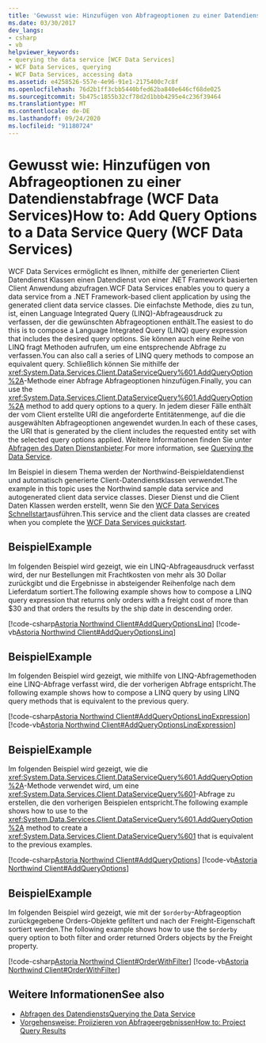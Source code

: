 ```yaml
---
title: 'Gewusst wie: Hinzufügen von Abfrageoptionen zu einer Datendienstabfrage (WCF Data Services)'
ms.date: 03/30/2017
dev_langs:
- csharp
- vb
helpviewer_keywords:
- querying the data service [WCF Data Services]
- WCF Data Services, querying
- WCF Data Services, accessing data
ms.assetid: e4258526-557e-4e96-91e1-2175400c7c8f
ms.openlocfilehash: 76d2b1ff3cbb5440bfed62ba840e646cf68de025
ms.sourcegitcommit: 5b475c1855b32cf78d2d1bbb4295e4c236f39464
ms.translationtype: MT
ms.contentlocale: de-DE
ms.lasthandoff: 09/24/2020
ms.locfileid: "91180724"
---
```

# <a name="how-to-add-query-options-to-a-data-service-query-wcf-data-services"></a><span data-ttu-id="9c364-102">Gewusst wie: Hinzufügen von Abfrageoptionen zu einer Datendienstabfrage (WCF Data Services)</span><span class="sxs-lookup"><span data-stu-id="9c364-102">How to: Add Query Options to a Data Service Query (WCF Data Services)</span></span>

<span data-ttu-id="9c364-103">WCF Data Services ermöglicht es Ihnen, mithilfe der generierten Client Datendienst Klassen einen Datendienst von einer .NET Framework basierten Client Anwendung abzufragen.</span><span class="sxs-lookup"><span data-stu-id="9c364-103">WCF Data Services enables you to query a data service from a .NET Framework-based client application by using the generated client data service classes.</span></span> <span data-ttu-id="9c364-104">Die einfachste Methode, dies zu tun, ist, einen Language Integrated Query (LINQ)-Abfrageausdruck zu verfassen, der die gewünschten Abfrageoptionen enthält.</span><span class="sxs-lookup"><span data-stu-id="9c364-104">The easiest to do this is to compose a Language Integrated Query (LINQ) query expression that includes the desired query options.</span></span> <span data-ttu-id="9c364-105">Sie können auch eine Reihe von LINQ fragt Methoden aufrufen, um eine entsprechende Abfrage zu verfassen.</span><span class="sxs-lookup"><span data-stu-id="9c364-105">You can also call a series of LINQ query methods to compose an equivalent query.</span></span> <span data-ttu-id="9c364-106">Schließlich können Sie mithilfe der <xref:System.Data.Services.Client.DataServiceQuery%601.AddQueryOption%2A>-Methode einer Abfrage Abfrageoptionen hinzufügen.</span><span class="sxs-lookup"><span data-stu-id="9c364-106">Finally, you can use the <xref:System.Data.Services.Client.DataServiceQuery%601.AddQueryOption%2A> method to add query options to a query.</span></span> <span data-ttu-id="9c364-107">In jedem dieser Fälle enthält der vom Client erstellte URI die angeforderte Entitätenmenge, auf die die ausgewählten Abfrageoptionen angewendet wurden.</span><span class="sxs-lookup"><span data-stu-id="9c364-107">In each of these cases, the URI that is generated by the client includes the requested entity set with the selected query options applied.</span></span> <span data-ttu-id="9c364-108">Weitere Informationen finden Sie unter [Abfragen des Daten Dienstanbieter](querying-the-data-service-wcf-data-services.md).</span><span class="sxs-lookup"><span data-stu-id="9c364-108">For more information, see [Querying the Data Service](querying-the-data-service-wcf-data-services.md).</span></span>  
  
 <span data-ttu-id="9c364-109">Im Beispiel in diesem Thema werden der Northwind-Beispieldatendienst und automatisch generierte Client-Datendienstklassen verwendet.</span><span class="sxs-lookup"><span data-stu-id="9c364-109">The example in this topic uses the Northwind sample data service and autogenerated client data service classes.</span></span> <span data-ttu-id="9c364-110">Dieser Dienst und die Client Daten Klassen werden erstellt, wenn Sie den [WCF Data Services Schnellstart](quickstart-wcf-data-services.md)ausführen.</span><span class="sxs-lookup"><span data-stu-id="9c364-110">This service and the client data classes are created when you complete the [WCF Data Services quickstart](quickstart-wcf-data-services.md).</span></span>  
  
## <a name="example"></a><span data-ttu-id="9c364-111">Beispiel</span><span class="sxs-lookup"><span data-stu-id="9c364-111">Example</span></span>  

 <span data-ttu-id="9c364-112">Im folgenden Beispiel wird gezeigt, wie ein LINQ-Abfrageausdruck verfasst wird, der nur Bestellungen mit Frachtkosten von mehr als 30 Dollar zurückgibt und die Ergebnisse in absteigender Reihenfolge nach dem Lieferdatum sortiert.</span><span class="sxs-lookup"><span data-stu-id="9c364-112">The following example shows how to compose a LINQ query expression that returns only orders with a freight cost of more than $30 and that orders the results by the ship date in descending order.</span></span>  
  
 [!code-csharp[Astoria Northwind Client#AddQueryOptionsLinq](../../../../samples/snippets/csharp/VS_Snippets_Misc/astoria_northwind_client/cs/source.cs#addqueryoptionslinq)]
 [!code-vb[Astoria Northwind Client#AddQueryOptionsLinq](../../../../samples/snippets/visualbasic/VS_Snippets_Misc/astoria_northwind_client/vb/source.vb#addqueryoptionslinq)]  
  
## <a name="example"></a><span data-ttu-id="9c364-113">Beispiel</span><span class="sxs-lookup"><span data-stu-id="9c364-113">Example</span></span>  

 <span data-ttu-id="9c364-114">Im folgenden Beispiel wird gezeigt, wie mithilfe von LINQ-Abfragemethoden eine LINQ-Abfrage verfasst wird, die der vorherigen Abfrage entspricht.</span><span class="sxs-lookup"><span data-stu-id="9c364-114">The following example shows how to compose a LINQ query by using LINQ query methods that is equivalent to the previous query.</span></span>  
  
 [!code-csharp[Astoria Northwind Client#AddQueryOptionsLinqExpression](../../../../samples/snippets/csharp/VS_Snippets_Misc/astoria_northwind_client/cs/source.cs#addqueryoptionslinqexpression)]
 [!code-vb[Astoria Northwind Client#AddQueryOptionsLinqExpression](../../../../samples/snippets/visualbasic/VS_Snippets_Misc/astoria_northwind_client/vb/source.vb#addqueryoptionslinqexpression)]  
  
## <a name="example"></a><span data-ttu-id="9c364-115">Beispiel</span><span class="sxs-lookup"><span data-stu-id="9c364-115">Example</span></span>  

 <span data-ttu-id="9c364-116">Im folgenden Beispiel wird gezeigt, wie die <xref:System.Data.Services.Client.DataServiceQuery%601.AddQueryOption%2A>-Methode verwendet wird, um eine <xref:System.Data.Services.Client.DataServiceQuery%601>-Abfrage zu erstellen, die den vorherigen Beispielen entspricht.</span><span class="sxs-lookup"><span data-stu-id="9c364-116">The following example shows how to use to the  <xref:System.Data.Services.Client.DataServiceQuery%601.AddQueryOption%2A> method to create a <xref:System.Data.Services.Client.DataServiceQuery%601> that is equivalent to the previous examples.</span></span>  
  
 [!code-csharp[Astoria Northwind Client#AddQueryOptions](../../../../samples/snippets/csharp/VS_Snippets_Misc/astoria_northwind_client/cs/source.cs#addqueryoptions)]
 [!code-vb[Astoria Northwind Client#AddQueryOptions](../../../../samples/snippets/visualbasic/VS_Snippets_Misc/astoria_northwind_client/vb/source.vb#addqueryoptions)]  
  
## <a name="example"></a><span data-ttu-id="9c364-117">Beispiel</span><span class="sxs-lookup"><span data-stu-id="9c364-117">Example</span></span>  

 <span data-ttu-id="9c364-118">Im folgenden Beispiel wird gezeigt, wie mit der `$orderby`-Abfrageoption zurückgegebene Orders-Objekte gefiltert und nach der Freight-Eigenschaft sortiert werden.</span><span class="sxs-lookup"><span data-stu-id="9c364-118">The following example shows how to use the `$orderby` query option to both filter and order returned Orders objects by the Freight property.</span></span>  
  
 [!code-csharp[Astoria Northwind Client#OrderWithFilter](../../../../samples/snippets/csharp/VS_Snippets_Misc/astoria_northwind_client/cs/source.cs#orderwithfilter)]
 [!code-vb[Astoria Northwind Client#OrderWithFilter](../../../../samples/snippets/visualbasic/VS_Snippets_Misc/astoria_northwind_client/vb/source.vb#orderwithfilter)]  
  
## <a name="see-also"></a><span data-ttu-id="9c364-119">Weitere Informationen</span><span class="sxs-lookup"><span data-stu-id="9c364-119">See also</span></span>

- [<span data-ttu-id="9c364-120">Abfragen des Datendiensts</span><span class="sxs-lookup"><span data-stu-id="9c364-120">Querying the Data Service</span></span>](querying-the-data-service-wcf-data-services.md)
- [<span data-ttu-id="9c364-121">Vorgehensweise: Projizieren von Abfrageergebnissen</span><span class="sxs-lookup"><span data-stu-id="9c364-121">How to: Project Query Results</span></span>](how-to-project-query-results-wcf-data-services.md)

